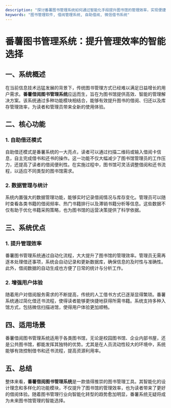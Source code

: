 ```yaml
---
description: "探讨番薯图书管理系统如何通过智能化手段提升图书馆的管理效率，实现便捷的借还书操作。"
keywords: "图书管理软件, 借阅管理系统, 自助借阅, 微信借书系统"
---
```

# 番薯图书管理系统：提升管理效率的智能选择

## 一、系统概述

在当前信息技术迅猛发展的背景下，传统图书管理方式已经难以满足日益增长的用户需求。**番薯借阅图书管理系统**应运而生，旨在为图书馆提供高效、智能的管理解决方案。该系统通过多种功能模块相结合，能够有效提升图书的借阅、归还以及库存管理效率，为读者和管理员带来全新的使用体验。

## 二、核心功能

### 1. 自助借还模式

自助借还模式是番薯系统的一大亮点，读者可以通过扫描二维码或输入借阅卡信息，自主完成借书和还书的操作。这一功能不仅大幅减少了图书馆管理员的工作压力，还提高了读者的借阅便利性。在实施过程中，图书馆可灵活调整借阅和还书流程，以适应不同类型的图书馆需求。

### 2. 数据管理与统计

系统内置强大的数据管理功能，能够实时记录借阅情况与库存变化。管理员可以随时查看各类书籍的借阅频率、热门书籍排行以及滞销书籍分析等信息。这些数据不仅有助于优化书籍采购策略，也为图书馆的运营决策提供了科学依据。

## 三、系统优点

### 1. 提升管理效率

番薯图书管理系统通过自动化流程，大大提升了图书馆的管理效率。管理员无需再逐本处理借还事项，系统会自动记录和更新数据库，确保信息的及时性与准确性。此外，借阅数据的自动生成也方便了日常的统计与分析工作。

### 2. 增强用户体验

随着用户对借阅服务需求的不断提高，传统的人工借书方式已逐渐显得繁琐。番薯系统通过简化借还书流程，使得读者能够更快捷地获得所需书籍。系统支持多种入馆方式，包括微信扫描进馆，使得用户体验更加顺畅。

## 四、适用场景

番薯借阅图书管理系统适用于各类图书馆，无论是校园图书馆、企业内部书屋，还是公共图书馆，都能发挥其独特的优势。尤其是在人员流动性较大的环境中，系统能够有效控制借书和还书流程，提高资源利用率。

## 五、总结

整体来看，**番薯借阅图书管理系统**是一款值得推崇的图书管理工具。其智能化的设计理念和多样化的功能模块，不仅提升了图书馆的管理效率，也为读者带来了更好的借阅体验。随着图书管理行业向智能化转型的趋势愈加明显，番薯系统无疑将成为未来图书馆管理的智能选择。
